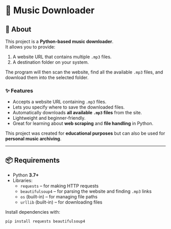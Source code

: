 # 🎵 Music Downloader

## 📌 About
This project is a **Python-based music downloader**.  
It allows you to provide:
1. A website URL that contains multiple `.mp3` files.  
2. A destination folder on your system.  

The program will then scan the website, find all the available `.mp3` files, and download them into the selected folder.  

### ✨ Features
- Accepts a website URL containing `.mp3` files.
- Lets you specify where to save the downloaded files.
- Automatically downloads **all available `.mp3` files** from the site.
- Lightweight and beginner-friendly.
- Great for learning about **web scraping** and **file handling** in Python.

This project was created for **educational purposes** but can also be used for **personal music archiving**.

---

## 📦 Requirements
- Python **3.7+**
- Libraries:
  - `requests` – for making HTTP requests
  - `beautifulsoup4` – for parsing the website and finding `.mp3` links
  - `os` (built-in) – for managing file paths
  - `urllib` (built-in) – for downloading files

Install dependencies with:
```bash
pip install requests beautifulsoup4
